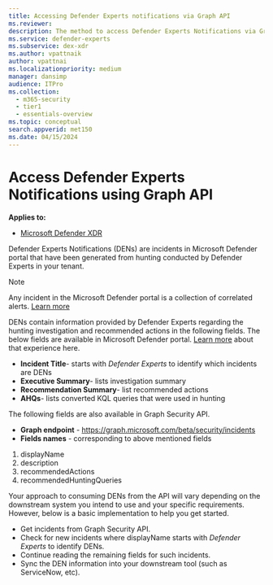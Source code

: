 ```yaml
---
title: Accessing Defender Experts notifications via Graph API
ms.reviewer:
description: The method to access Defender Experts Notifications via Graph security API
ms.service: defender-experts
ms.subservice: dex-xdr
ms.author: vpattnaik
author: vpattnai
ms.localizationpriority: medium
manager: dansimp
audience: ITPro
ms.collection:
  - m365-security
  - tier1
  - essentials-overview
ms.topic: conceptual
search.appverid: met150
ms.date: 04/15/2024
---
```


# Access Defender Experts Notifications using Graph API

**Applies to:**

- [Microsoft Defender XDR](https://go.microsoft.com/fwlink/?linkid=2118804)

Defender Experts Notifications (DENs) are incidents in Microsoft Defender portal that have been generated from hunting conducted by Defender Experts in your tenant.

> [!NOTE]
> Any incident in the Microsoft Defender portal is a collection of correlated alerts. [Learn more](/graph/api/resources/security-incident)

DENs contain information provided by Defender Experts regarding the hunting investigation and recommended actions in the following fields. The below fields are available in Microsoft Defender portal. [Learn more](onboarding-defender-experts-for-hunting.md#receive-defender-experts-notifications) about that experience here.

- **Incident Title**- starts with _Defender Experts_ to identify which incidents are DENs
- **Executive Summary**- lists investigation summary
- **Recommendation Summary**- list recommended actions
- **AHQs**- lists converted KQL queries that were used in hunting

The following fields are also available in Graph Security API.

- **Graph endpoint** -  https://graph.microsoft.com/beta/security/incidents 
- **Fields names** - corresponding to above mentioned fields

1. displayName
2. description
3. recommendedActions
4. recommendedHuntingQueries

Your approach to consuming DENs from the API will vary depending on the downstream system you intend to use and your specific requirements. However, below is a basic implementation to help you get started.

- Get incidents from Graph Security API.
- Check for new incidents where displayName starts with _Defender Experts_ to identify DENs.
- Continue reading the remaining fields for such incidents.
- Sync the DEN information into your downstream tool (such as ServiceNow, etc).
